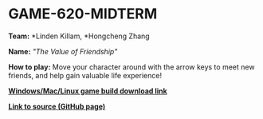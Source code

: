 # GAME-620-MIDTERM

**Team:**
*Linden Killam, 
*Hongcheng Zhang

**Name:**
_"The Value of Friendship"_

**How to play:** 
Move your character around with the arrow keys to meet new friends, and help gain valuable life experience!

[**Windows/Mac/Linux game build download link**](https://drive.google.com/drive/folders/1TO_rfPhTjZrvcFfB_lj6SD6vCLCwTERT?usp=sharing) 

[**Link to source (GitHub page)**](https://github.com/Zhang-Ale/GAME-620-MIDTERM/tree/main/) 
